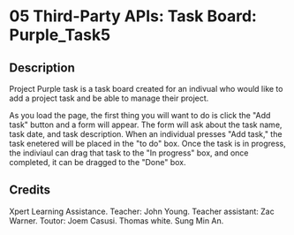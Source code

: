 # 05 Third-Party APIs: Task Board: Purple_Task5

## Description

Project Purple task is a task board created for an indivual who would like to add a project task and be able to manage their project.

As you load the page, the first thing you will want to do is click the "Add task" button and a form will appear.
The form will ask about the task name, task date, and task description.
When an individual presses "Add task," the task enetered will be placed in the "to do" box. Once the task is in progress, the indiviaul can drag that task to the "In progress" box, and once completed, it can be dragged to the "Done" box.

## Credits

Xpert Learning Assistance.
Teacher: John Young.
Teacher assistant: Zac Warner.
Toutor: Joem Casusi.
Thomas white.
Sung Min An.

